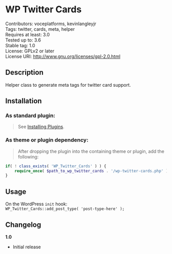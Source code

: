 WP Twitter Cards
=================
Contributors: voceplatforms, kevinlangleyjr  
Tags: twitter, cards, meta, helper  
Requires at least: 3.0  
Tested up to: 3.6  
Stable tag: 1.0  
License: GPLv2 or later  
License URI: http://www.gnu.org/licenses/gpl-2.0.html  

## Description
Helper class to generate meta tags for twitter card support.

## Installation

### As standard plugin:
> See [Installing Plugins](http://codex.wordpress.org/Managing_Plugins#Installing_Plugins).

### As theme or plugin dependency:
> After dropping the plugin into the containing theme or plugin, add the following:
```php
if( ! class_exists( 'WP_Twitter_Cards' ) ) {
    require_once( $path_to_wp_twitter_cards . '/wp-twitter-cards.php' );
}
```

## Usage
On the WordPress `init` hook:  
`WP_Twitter_Cards::add_post_type( 'post-type-here' );`

## Changelog

**1.0**
* Initial release
